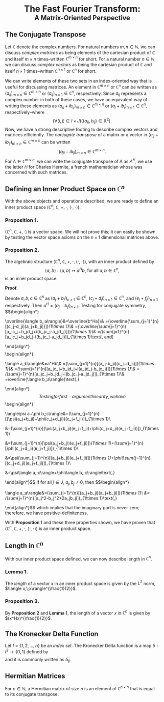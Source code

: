 <div style="text-align: center;">
  <h1 style="margin: 0; font-weight: bold;">The Fast Fourier Transform:</h1>
  <h2 style="margin: 0;">A Matrix-Oriented Perspective</h2>
</div>

## The Conjugate Transpose

Let $\mathbb{C}$ denote the complex numbers. For natural numbers $m,n\in\mathbb{N}$, we can discuss *complex matrices* as being elements of the cartesian product of $\mathbb{C}$ and itself $m\times n$ times–written $\mathbb{C}^{m\times n}$ for short. For a natural number $n\in\mathbb{N}$, we can discuss *complex vectors* as being the cartesian product of $\mathbb{C}$ and itself $n\times 1$ times–written $\mathbb{C}^{n\times 1}$ or $\mathbb{C}^{n}$ for short. 

We can write elements of these two sets in an index-oriented way that is useful for discussing matrices. An element in $\mathbb{C}^{m\times n}$ or $\mathbb{C}^{n}$ can be written as $(a_{ij})_{m\times n}\in \mathbb{C}^{m\times n}$ or $(a_{ij})_{n\times1}\in \mathbb{C}^n$, respectively. Since $a_{ij}$ represents a complex number in both of these cases, we have an equivalent way of writing these elements as  $(a_{ij}+ib_{ij})_{m\times n}\in \mathbb{C}^{m\times n}$ or $(a_{j}+ib_{j})_{n\times1}\in \mathbb{C}^n$, respectively–where
$$(\forall(i,j)\in I\times J)((a_{ij},\;b_{ij})\in\mathbb{R}^2)\text{.}$$
Now, we have a strong descriptive footing to describe complex vectors and matrices efficiently. The *conjugate transpose* of a matrix or a vector in $(a_{ij}+ib_{ij})_{m\times n}\in \mathbb{C}^{m\times n}$ can be written
$$(a_{ji}-ib_{ji})_{m\times n}\in \mathbb{C}^{m\times n}\text{.}$$
For $A\in\mathbb{C}^{m\times n}$, we can write the conjugate transpose of $A$ as $A^H$; we use the letter $H$ for Charles Hermite, a french mathematician whose was concerned with such matrices.

## Defining an Inner Product Space on $\mathbb{C}^n$

With the above objects and operations described, we are ready to define an inner product space $(\mathbb{C}^n,\;\mathbb{C},\;+,\;\cdot,\;\langle\cdot,\;\cdot\rangle)$. 

### Proposition 1.

$(\mathbb{C}^n,\;\mathbb{C},\;+,\;\cdot)$ is a vector space. We will not prove this; it can easily be shown by testing the vector space axioms on the $n\times 1$ dimensional matrices above.

### Proposition 2.

The algebraic structure $(\mathbb{C}^n,\;\mathbb{C},\;+,\;\cdot,\;\langle\cdot,\;\cdot\rangle)$, with an inner product defined by
$$\langle a,\;b\rangle:(a,b)\mapsto a^Hb\text{, for all }a,b\in\mathbb{C}^n\text{,}$$
is an inner product space.

**Proof.**

Denote $a,b,c\in\mathbb{C}^n$ as $(a_{j}+b_{j}i)_{n\times 1}\in\mathbb{C}^n$, $(c_{j}+d_{j}i)_{n\times 1}\in\mathbb{C}^n$, and $(e_j+f_ji)_{n\times 1}$ respectively. Then $a^H=(a_{j}-b_{j}i)_{n\times 1}$. Testing for conjugate symmetry, 
$$\begin{align*}

\overline{\langle b,\;a\rangle}&=\overline{b^Ha}\\&
=(\overline{\sum_{j=1}^{n}[(c_j-d_ji)(a_j+b_ji)}])_{1\times 1}\\&
=(\overline{\sum_{j=1}^{n}[a_jc_j+b_jd_j+i(b_jc_j-a_jd_j)]})_{1\times 1}\\&
=(\sum_{j=1}^{n}[a_jc_j+b_jd_j-i(b_jc_j-a_jd_j)])_{1\times 1}\text{, and}

\end{align*}$$
$$\begin{align*}

\langle a,\;b\rangle&=a^Hb\\&
=(\sum_{j=1}^{n}[(a_j-b_ji)(c_j+d_ji)])_{1\times 1}\\&
=(\sum_{j=1}^{n}[a_jc_j+b_jd_j+i(a_jd_j-b_jc_j)])_{1\times 1}\\&
=(\sum_{j=1}^{n}[a_jc_j+b_jd_j-i(b_jc_j-a_jd_j)])_{1\times 1}\\&
=\overline{\langle b,\;a\rangle}\text{.}

\end{align*}$$
Testing for first-argument linearity, we have
$$\begin{align*}

\langle\psi a+\phi b,\;c\rangle&=(\sum_{j=1}^{n}[(\psi(a_j+b_ji)+\phi(c_j+d_ji))(e_j+f_ji)])_{1\times 1}\\

&=(\sum_{j=1}^{n}[(\psi(a_j+b_ji)(e_j+f_ji)+\phi(c_j+d_ji)(e_j+f_ji))])_{1\times 1}\\

&=(\sum_{j=1}^{n}[\psi(a_j+b_ji)(e_j+f_ji)])_{1\times 1}+(\sum_{j=1}^{n}[\phi(c_j+d_ji)(e_j+f_ji)])_{1\times 1}\\

&=\psi(\sum_{j=1}^{n}[(a_j+b_ji)(e_j+f_ji)])_{1\times 1}+\phi(\sum_{j=1}^{n}[(c_j+d_ji)(e_j+f_ji)])_{1\times 1}\\

&=\psi\langle a,\;c\rangle+\phi\langle b,\;c\rangle\text{.}

\end{align*}$$
If for all $j\in J$, $a_j,b_j\neq 0$, then
$$\begin{align*}

\langle a,\;a\rangle&=(\sum_{j=1}^{n}[(a_j+b_ji)(a_j+b_ji)])_{1\times 1}\\
&=(\sum_{j=1}^{n}[a_j^2-b_j^2+2a_jb_ji])_{1\times 1}\text{,}

\end{align*}$$
which implies that the imaginary part is never zero; therefore, we have positive-definiteness.

With **Proposition 1** and these three properties shown, we have proven that $(\mathbb{C}^n,\;\mathbb{C},\;+,\;\cdot,\;\langle\cdot,\;\cdot\rangle)$ is an inner product space.

## Length in $\mathbb{C}^n$

With our inner product space defined, we can now describe length in $\mathbb{C}^n$. 

### Lemma 1.

The *length* of a vector $x$ in an inner product space is given by the $L^2$ norm, $\langle x,\;x\rangle^{\frac{1}{2}}$. 

### Proposition 3. 

By **Proposition 2** and **Lemma 1**, the length of a vector $x$ in $\mathbb{C}^n$ is given by $(x^Hx)^{\frac{1}{2}}$.

## The Kronecker Delta Function

Let $I=\{1,2,\dots,n\}$ be an *index set*. The Kronecker Delta function is a map $\delta:I^2\rightarrow\{0,1\}$ defined by
$$$$
and it is commonly written as $\delta_{ij}$. 

## Hermitian Matrices

For $n\in\mathbb{N}$, a Hermitian matrix of size $n$ is an element of $\mathbb{C}^{n\times n}$ that is equal to its conjugate transpose.
